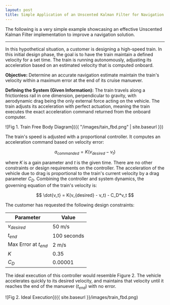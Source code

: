 ```yaml
---
layout: post
title: Simple Application of an Unscented Kalman Filter for Navigation
---
```


The following is a very simple example showcasing an effective Unscented Kalman Filter implementation to improve a navigation solution.

***

In this hypothetical situation, a customer is designing a high-speed train. In this initial design phase, the goal is to have the train maintain a defined velocity for a set time. The train is running autonomously, adjusting its acceleration based on an estimated velocity that is computed onboard. 

__Objective:__ Determine an accurate navigation estimate maintain the train's velocity within a maximum error at the end of its cruise manuever.

__Defining the System (Given Information):__ The train travels along a frictionless rail in one dimension, perpendicular to gravity, with aerodynamic drag being the only external force acting on the vehicle. The train adjusts its acceleration with perfect actuation, meaning the train executes the exact acceleration command returned from the onboard computer.

![Fig 1. Train Free Body Diagram]({{ "/images/tain_fbd.png" | site.baseurl }})

The train's speed is adjusted with a proportional controller. It computes an acceleration command based on velocity error:

$$ a_{commanded} = K(v_{desired} - v_{t}) $$

where $K$ is a gain parameter and $t$ is the given time. There are no other constraints or design requirements on the controller. The acceleration of the vehicle due to drag is proportional to the train's current velocity by a drag parameter $C_D$. Combining the controller and system dynamics, the governing equation of the train's velocity is:

$$ \dot{v_t} = K(v_{desired} - v_t) - C_D*v_t $$

The customer has requested the following design constraints:

| Parameter | Value | 
| --- | --- |
| $v_{desired}$ | 50 m/s |
| $t_{end}$ | 100 seconds |
| Max Error at $t_{end}$ | 2 m/s |
| $K$  | 0.35 | 
| $C_D$ | 0.00001 | 

The ideal execution of this controller would resemble Figure 2. The vehicle accelerates quickly to its desired velocity, and maintains that velocity until it reaches the end of the manuever ($t_{end}$) with no error.

![Fig 2. Ideal Execution]({{ site.baseurl }}/images/train_fbd.png)


